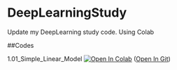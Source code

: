 # DeepLearningStudy
Update my DeepLearning study code. Using Colab

##Codes

1.01_Simple_Linear_Model [![Open In Colab](https://colab.research.google.com/assets/colab-badge.svg)](https://colab.research.google.com/github/LiangSiyv/DeepLearningStudy/blob/master/TensorFlow-Tutorials/Create_01_Simple_Linear_Model_1.ipynb) ([Open In Git](https://github.com/LiangSiyv/DeepLearningStudy/blob/master/TensorFlow-Tutorials/Create_01_Simple_Linear_Model_1.ipynb "01_Simple_Linear_Model"))
